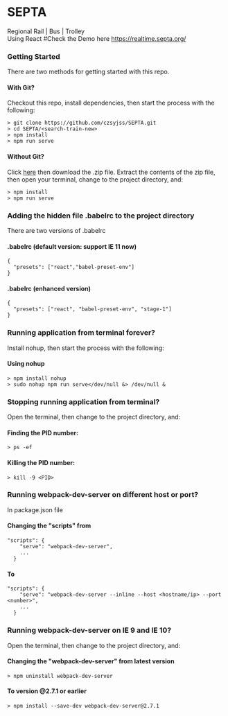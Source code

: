 # SEPTA
Regional Rail | Bus | Trolley <br/>
Using React
#Check the Demo here https://realtime.septa.org/

### Getting Started
There are two methods for getting started with this repo.

#### With Git?
Checkout this repo, install dependencies, then start the process with the following:

```
> git clone https://github.com/czsyjss/SEPTA.git
> cd SEPTA/<search-train-new>
> npm install
> npm run serve
```

#### Without Git?
Click [here](https://github.com/czsyjss/SEPTA) then download the .zip file.  Extract the contents of the zip file, then open your terminal, change to the project directory, and:

```
> npm install
> npm run serve
```

### Adding the hidden file .babelrc to the project directory
There are two versions of .babelrc

#### .babelrc (default version: support IE 11 now)

```
{
  "presets": ["react","babel-preset-env"]
}
```

#### .babelrc (enhanced version)

```
{
  "presets": ["react", "babel-preset-env", "stage-1"]
}
```

### Running application from terminal forever?
Install nohup, then start the process with the following:

#### Using nohup
```
> npm install nohup
> sudo nohup npm run serve</dev/null &> /dev/null &
```

### Stopping running application from terminal?
Open the terminal, then change to the project directory, and:

#### Finding the PID number:
```
> ps -ef
```

#### Killing the PID number:
```
> kill -9 <PID>
```

### Running webpack-dev-server on different host or port?

In package.json file

#### Changing the "scripts" from 
```
"scripts": {
    "serve": "webpack-dev-server",
    ...
  }
```

#### To
```
"scripts": {
    "serve": "webpack-dev-server --inline --host <hostname/ip> --port <number>",
    ...
  }
```

### Running webpack-dev-server on IE 9 and IE 10?

Open the terminal, then change to the project directory, and:

#### Changing the "webpack-dev-server" from latest version
```
> npm uninstall webpack-dev-server
```

#### To version @2.7.1 or earlier
```
> npm install --save-dev webpack-dev-server@2.7.1 
```

